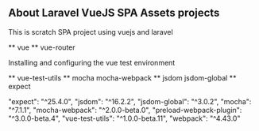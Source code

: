 ## About Laravel VueJS SPA Assets projects

This is scratch SPA project using vuejs and laravel

** vue
** vue-router

Installing and configuring the vue test environment

** vue-test-utils
** mocha mocha-webpack
** jsdom jsdom-global
** expect

"expect": "^25.4.0",
"jsdom": "^16.2.2",
"jsdom-global": "^3.0.2",
"mocha": "^7.1.1",
"mocha-webpack": "^2.0.0-beta.0",
"preload-webpack-plugin": "^3.0.0-beta.4",
"vue-test-utils": "^1.0.0-beta.11",
"webpack": "^4.43.0"
